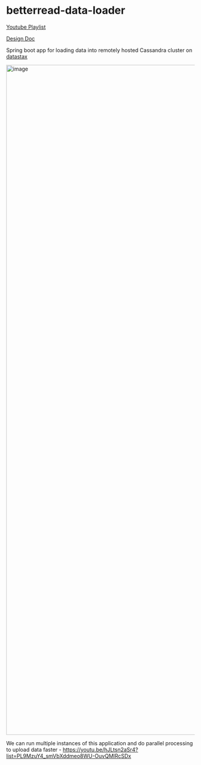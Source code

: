 # betterread-data-loader

[Youtube Playlist](https://youtu.be/LxVGFBRpEFM?list=PL9MzuY4_smVbXddmeo8WU-OuvQMlRcSDx)

[Design Doc](https://drive.google.com/file/d/13FBXQvcFNA_kmeAHeVjPMQ5xwrpDZM-g/view?usp=sharing)

Spring boot app for loading data into remotely hosted Cassandra cluster on [datastax](https://astra.datastax.com/)

<img width="1792" alt="image" src="https://user-images.githubusercontent.com/58611230/198153521-0814456b-fffc-4286-8911-ed7f466eed7a.png">

We can run multiple instances of this application and do parallel processing to upload data faster - https://youtu.be/hJLtsn2aSr4?list=PL9MzuY4_smVbXddmeo8WU-OuvQMlRcSDx


